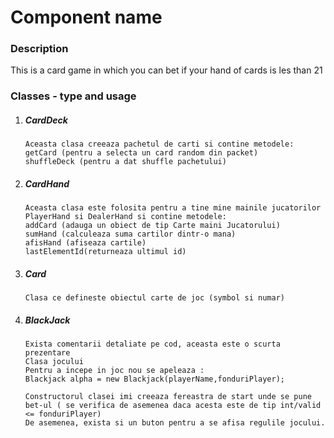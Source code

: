 # Component name
### Description

This is a card game in which you can bet if your hand of cards is les than 21

### Classes - type and usage
1. ##### CardDeck
    ```
    Aceasta clasa creeaza pachetul de carti si contine metodele:
    getCard (pentru a selecta un card random din packet) 
    shuffleDeck (pentru a dat shuffle pachetului)
    
    ```
2. ##### CardHand
    ```
   Aceasta clasa este folosita pentru a tine mine mainile jucatorilor PlayerHand si DealerHand si contine metodele:
   addCard (adauga un obiect de tip Carte maini Jucatorului)
   sumHand (calculeaza suma cartilor dintr-o mana)
   afisHand (afiseaza cartile)
   lastElementId(returneaza ultimul id)
    ```  
3. ##### Card
    ```
    Clasa ce defineste obiectul carte de joc (symbol si numar)
    ```  
4. ##### BlackJack
    ```
    Exista comentarii detaliate pe cod, aceasta este o scurta prezentare
    Clasa jocului
    Pentru a incepe in joc nou se apeleaza :
    Blackjack alpha = new Blackjack(playerName,fonduriPlayer);
    
    Constructorul clasei imi creeaza fereastra de start unde se pune bet-ul ( se verifica de asemenea daca acesta este de tip int/valid <= fonduriPlayer)
    De asemenea, exista si un buton pentru a se afisa regulile jocului.
    
    
    
    ```  
